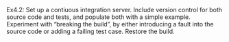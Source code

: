 Ex4.2: Set up a contiuous integration server. Include version control for both source code and tests, and populate both with a simple example. Experiment with “breaking the build”, by either introducing a fault into the source code or adding a failing test case. Restore the build.
